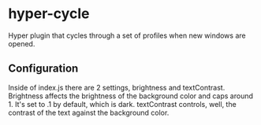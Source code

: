 # hyper-cycle
Hyper plugin that cycles through a set of profiles when new windows are opened.

## Configuration
Inside of index.js there are 2 settings, brightness and textContrast. Brightness affects the brightness of the background color and caps around 1. It's set to .1 by default, which is dark.
textContrast controls, well, the contrast of the text against the background color.

